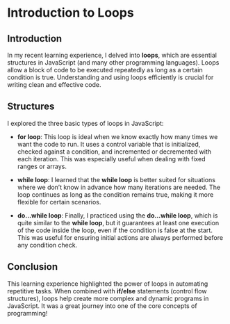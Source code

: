 # Introduction to Loops

## Introduction
In my recent learning experience, I delved into **loops**, which are essential structures in JavaScript (and many other programming languages). Loops allow a block of code to be executed repeatedly as long as a certain condition is true. Understanding and using loops efficiently is crucial for writing clean and effective code.

## Structures
I explored the three basic types of loops in JavaScript:

- **for loop**: This loop is ideal when we know exactly how many times we want the code to run. It uses a control variable that is initialized, checked against a condition, and incremented or decremented with each iteration. This was especially useful when dealing with fixed ranges or arrays.
  
- **while loop**: I learned that the **while loop** is better suited for situations where we don’t know in advance how many iterations are needed. The loop continues as long as the condition remains true, making it more flexible for certain scenarios.

- **do...while loop**: Finally, I practiced using the **do...while loop**, which is quite similar to the **while loop**, but it guarantees at least one execution of the code inside the loop, even if the condition is false at the start. This was useful for ensuring initial actions are always performed before any condition check.

## Conclusion
This learning experience highlighted the power of loops in automating repetitive tasks. When combined with **if/else** statements (control flow structures), loops help create more complex and dynamic programs in JavaScript. It was a great journey into one of the core concepts of programming!